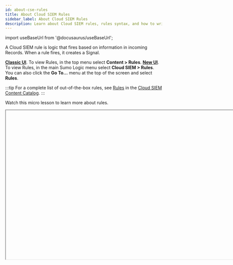 ```yaml
---
id: about-cse-rules
title: About Cloud SIEM Rules
sidebar_label: About Cloud SIEM Rules
description: Learn about Cloud SIEM rules, rules syntax, and how to write rules.
---
```


import useBaseUrl from '@docusaurus/useBaseUrl';

A Cloud SIEM rule is logic that fires based on information in incoming Records. When a rule fires, it creates a Signal.

[**Classic UI**](/docs/cse/introduction-to-cloud-siem/#classic-ui). To view Rules, in the top menu select **Content > Rules**.
[**New UI**](/docs/cse/introduction-to-cloud-siem/#new-ui). To view Rules, in the main Sumo Logic menu select **Cloud SIEM > Rules**. You can also click the **Go To...** menu at the top of the screen and select **Rules**. 

:::tip
For a complete list of out-of-the-box rules, see [Rules](https://github.com/SumoLogic/cloud-siem-content-catalog/blob/master/rules/README.md) in the [Cloud SIEM Content Catalog](https://github.com/SumoLogic/cloud-siem-content-catalog/blob/master/README.md).
:::

Watch this micro lesson to learn more about rules.

<Iframe url="https://www.youtube.com/embed/RVGk2dDeHmk?rel=0"
        width="854px"
        height="480px"
        id="myId"
        className="video-container"
        display="initial"
        position="relative"
        allow="accelerometer; autoplay=1; clipboard-write; encrypted-media; gyroscope; picture-in-picture"
        allowfullscreen
        />

import Iframe from 'react-iframe'; 


## About rule expressions

The key element of a Cloud SIEM rule is a *rule expression*. A rule expression defines what conditions the rule will look for. A rule expression includes one or more equality statements, each of which evaluates a field value in incoming Records, typically comparing it to a constant value, for example `description = 'CMS Domain Match'`. A simple rule expression might be a single equality expression, or multiple expressions combined with logical operators. A rule expression evaluates to a boolean value. When a rule’s conditions are met, it creates a Signal. 

The following rule expression, which looks for any event that stops AWS CloudTrail logging, is an example of a rule expression that contains only equality statements.

`metadata_vendor = 'AWS' and metadata_product = 'CloudTrail' and fields.eventName = "DeleteTrail" or fields.eventName = "StopLogging" or fields.eventName = "UpdateTrail"`

Rule expressions can also use regular expressions and Cloud SIEM rules language functions, which include SQL-like and domain-specific functions. For more information, see [Cloud SIEM Rules Syntax](/docs/cse/rules/cse-rules-syntax).

:::note
The [Before You Write a Custom Rule](/docs/cse/rules/before-writing-custom-rule) topic has useful information about how to prototype a rule expression in Sumo Logic core platform.
:::

## About tuning expressions

Like a rule expression, a tuning expression is matched against incoming Records. As an example, consider the following rule expression, which detects that an attempt was made to clear the Windows Security Event Log.

```sql
metadata_vendor = 'Microsoft' and metadata_product = 'Windows' and metadata_deviceEventId = 'Security-1102' and fields['Provider.Name'] = 'Microsoft-Windows-Eventlog'
```

If you don’t want the rule to generate a Signal if the person performing the action is “jdoe”, you can add a tuning expression like this to the rule:

```sql
user_userId = !jdoe
```

The tuning expression is AND’d with the rule expression—the rule will only generate a Signal if a Record matches both expressions. 

Rule tuning expressions allow you to tailor the logic of a built-in rule without replicating and modifying the rule. The benefit of using a tuning expression, over the copy and edit method, is that when Cloud SIEM updates built-in rules, your tuning expressions are preserved. This division of logic means that you don’t need to create as many custom rules. If you use tuning expressions in combination with multi-entity rules you’ll further reduce the need for custom rules.   

You create tuning expressions on the **Rule Tuning** page, which is available from the **Content** menu. When you create a tuning expression, you have the option of applying to all of your rules, or to selected rules. Or, you can apply tuning expressions when you create a rule. You can apply multiple tuning expressions to a rule. You can assign a tuning expression to selected rules, or to all of your rules. You can also create a tuning expression without immediately assigning it to any rules. For more information, see [Rule Tuning Expressions](/docs/cse/rules/rule-tuning-expressions).

## "On Entity" configuration

In Cloud SIEM, the term *Entity* refers to an IP address, hostname, username, or MAC address. When you create a Cloud SIEM rule, you select one or more *On Entity attributes* in the **Then Create a Signal** part of the UI. An On Entity attribute is a Cloud SIEM schema attribute that hold an IP address, hostname, username, or MAC address.

The screenshot below shows a rule whose "On Entity" attributes are `srcDevice_ip` and `dstDevice_ip`.

<img src={useBaseUrl('img/cse/on-entity.png')} alt="On Entity configuration" width="300"/>

When an incoming Record meets a rule's conditions, a Signal is generated for each of the rule's On Entity attributes found in the Record. When the example rule above fires, it generates two Signals: one on the IP address held in the `srcDevice_ip` attribute, and  another on the IP address held in the `dstDevice_ip` attribute.

## Rule types

There are several kinds of rules. Each supports a different sort of firing behavior (For a complete list of out-of-the-box rules, see [Rules](https://github.com/SumoLogic/cloud-siem-content-catalog/blob/master/rules/README.md) in the [Cloud SIEM Content Catalog](https://github.com/SumoLogic/cloud-siem-content-catalog/blob/master/README.md).)

* **Match rule**. Fires when an incoming Record matches the rule expression. A Match rule is stateless: it looks at a single Record, and it either fires or it doesn’t. The expression in the previous section is an example of a Match rule expression. If a Record matches the expression, the rule fires. For more information about Match rules, see [Write a Match Rule](/docs/cse/rules/write-match-rule).
* **Chain rule**. You can use a Chain rule to look for two or more types of events, and to fire, based on the frequency of each over a time window. For example, when a user has more than 10 failed login attempts and one successful login attempt in a one hour window. Like a Threshold rule, a Chain rule is stateful and counts multiple Records—the difference is that a Chain rule applies multiple expressions to a Record. For more information about Chain rules, see [Write a Chain Rule](/docs/cse/rules/write-chain-rule).
* **Aggregation rule**. Fires when up to three aggregation conditions are met within a specified period of time. For example, when a large variety of different AWS CloudTrail event IDs from the same `device_ip` are observed within a 30 minute period. For more information about Aggregation rules, see [Write an Aggregation Rule](/docs/cse/rules/write-aggregation-rule).
* **Threshold rule**. Fires when the rule expression is matched at least a certain number times during a specified length of time. For example, if there are five or more failed login attempts for the same IP address within one hour. A Threshold rule is stateful, a condition must be satisfied by multiple Records over a period of time. For more information about Threshold rules, see [Write a Threshold Rule](/docs/cse/rules/write-threshold-rule).
* **First Seen rule**. Fires when behavior by an Entity is encountered that hasn't been seen before. For example, the first time when a user logs in from a new location, or when a new admin account is created. For more information about First Seen rules, see [Write a First Seen Rule](/docs/cse/rules/write-first-seen-rule).
* **Outlier rule**. Fires when behavior by an Entity is encountered that deviates from its baseline activity. For each Outlier rule, Cloud SIEM automatically creates a baseline model of normal behavior. After the baseline learning period is completed, activity that deviates from the mean (normal baseline behavior) creates a Signal. For more information about Outlier rules, see [Write an Outlier Rule](/docs/cse/rules/write-outlier-rule).

## Product identification metadata fields

During the Record parsing process, Cloud SIEM adds metadata that identifies the product or service that generated the Record. You use this metadata in a rule to specify what Records the rule should be applied to. For example, the rule fragment below will match Records generated by Trend Micro Deep Security devices with IDs in a specified range: 

```sql
metadata_vendor = 'Trend Micro' and metadata_product = 'Deep Security'  and metadata_deviceEventId between '2000000' and '2999999'
```

Some of the key metadata fields are defined below.

| Metadata field  | Type | Description |
|:--|:--|
| `metadata_vendor` | string | The name of the company responsible for the data source. Note the name of the product is in the "product" field. |
| `metadata_product` | string | The specific product name of the data source. Note the name of the company who created the product is the "vendor" field. |
| `metadata_deviceEventId` | string | Event type given by the vendor for the log. |

## Rules and other content

This section describes two key Cloud SIEM features that enable you to write richer rules that can look up information about the entities that are actors in a Record. For example, you could compare a domain in a Record to a list of allowed listed domains. Or you could compare an IP address to a list of IP addresses known to be indicators of compromise.  

### Match Lists

The subsections below explain how Match Lists work, and how to leverage them in Cloud SIEM rules. For more information about Match Lists, see [Match Lists and Suppressed Lists](/docs/cse/match-lists-suppressed-lists/).

#### Match Lists are used to enrich Record data

This section describes what [Match Lists](/docs/cse/match-lists-suppressed-lists) are, and how Cloud SIEM uses them to enrich Record data. The short story is that when a Record is ingested, Cloud SIEM uses Match Lists to add information to the Record. So, your rule doesn’t directly refer to a Match List, it checks the Record for data that Cloud SIEM may have added to the Record at the time of ingestion. 

Match Lists are lists of important indicators and identifiers, typically configured by a Cloud SIEM analyst. Match Lists are often used to define allowlists of entities, like IP addresses, URLs, and hostnames, and so on, that you want to exempt from ordinary rule processing. For example, you might want to prevent a rule from firing for Records that contain one of a certain set of IP addresses. 

Here’s an example of a Match List in the Cloud SIEM UI. 

<img src={useBaseUrl('img/cse/example-match-list.png')} alt="Example match list" width="800"/>

You can take advantage of Match Lists in rules, but Match Lists actually come into play when Records are ingested. Here’s how it works:  When a Record is ingested, Cloud SIEM compares the entries in all Match Lists to fields in the Record. Of course, Cloud SIEM doesn’t compare the entries in a given Match List to all fields in a Record; it wouldn’t make sense to compare a domain name to an IP address. You could say that Cloud SIEM understands the difference between apples and oranges: Cloud SIEM distinguishes which Record fields contain IP addresses, which contain domain name and so on. So, Cloud SIEM compares a Match List of IP addresses to Record fields that contain IP addresses. Similarly, Cloud SIEMs compares a Match List of usernames to Record fields that contain usernames. For more information about how that works, see [Match Fields Reference](/docs/cse/match-lists-suppressed-lists/match-fields-reference). 

When a Record contains a value that *exactly* matches one or more Match Lists (partial matches are not supported), two fields in the Record get populated:

* `listMatches.` Cloud SIEM adds the names of the Match Lists that the Record matched, and the column values of those lists. For example, if an IP address in a Record matches the `SourceIP` address in the “vuln_scanners” Match List, the `listMatches` field would look like this: `listMatches: ['vuln_scanners', 'column:SourceIp']`    
* `matchedItems`. Cloud SIEM adds the actual key-value pairs that were matched. For example, continuing the example above, if “vuln_scanners” Match List contained an entry “5.6.7.8”, and the Record’s `SourceIp `is also “5.6.7.8”, the assuming the `SourceIP` address in the “vuln_scanners” Match List, the `matchedItems` field would like like this: `matchedItems: [ { value: '5.6.7.8', …other metadata about list item } ]`

Because the information about list matches gets persisted within Records, you can reference it downstream in both rules and search. 

#### Rules look for match data in Records

When you’re writing a rule that needs to take advantage of the results of the list matching process described above, you extend your rule expression with the `array_contains` function. 

The syntax is:

```sql
array_contains(listMatches, "match-list-name")
```

where 

* `match-list-name` is the name of the match list.
  
:::note
If the name of the list you are referencing with `array_contains` contains any spaces, replace the spaces with underscores. For example, if the list name is *my list*, refer to it as *my_list*.
:::

Depending on your goal, you precede the `array_contains` function with either AND or AND NOT. 

For example, the fragment below looks at a Record for a field named `listMatches` that contains the value “vuln_scanners”. If not encountered, that indicates that the IP address is not a vulnerable scanner, so, given that the rest of the rule expression is matched, a Signal will be fired for that Record. 

```sql
... AND NOT array_contains(listMatches, "vuln_scanners")
```

This example below checks a Record for a field named `listMatches` that contains either “vul_scanners” or  “business_ips”. Notice that the two `array_contains` statements  are combined with an OR and enclosed in parentheses:  
   
```sql
...AND NOT (array_contains(listMatches, 'vuln_scanners') OR array_contains(listMatches, 'business_ips'))
```

### Threat Intelligence

Cloud SIEM’s Threat Intelligence lists are very similar to Match Lists, and you leverage them in rules in the same way. Threat Intelligence lists contain values that, when encountered in a Record, are clear indicators of compromise. To create a new source of Threat Intelligence, see [Create a Custom Threat Intelligence Source](/docs/cse/administration/create-custom-threat-intel-source/).

Here’s an example of a Threat Intelligence list in the Cloud SIEM UI. 

<img src={useBaseUrl('img/cse/example-threat-intl.png')} alt="Example threat intelligence list" width="800"/>

Like Match Lists, Threat Intelligence lists are used at the time of Record ingestion. When a Record is ingested, Cloud SIEM determines whether any of the fields in the Record exist in any of your configured Threat Intelligence lists.

When a Record contains a value that matches an entry in one or more Threat Intelligence lists, just like with Match List data, two fields in the Record get populated: a `listMatches` field that contains the names of Threat Intelligence lists that the Record matched, and a `matchedItems` field that contains the actual key-value pairs that were matched. In addition, the string “threat” is added to the `listMatches` field.  

For example, given a Record whose `SourceIp` column matches a entry in My Threat Intelligence List, the `listMatches` field added to the Record would look like this:

```sql
listMatches: \['threat_Ip_My_Threat_Intel_List', 'source:My_Threat_Intel_List', 'column:Ip', 'column:SrcIp' 'threat'\]
```
where:

* `threat_Ip_My_Threat_Intel_List` is formed by concatenating the following, separated by underscore characters (_):
   * the string `threat` 
   * the type of the column–Ip Domain, FileHash, and so on–in the Record that matched an Indicator from the threat intelligence source
* The name of the threat intelligence source, with embedded spaces replaced by underscore characters (_).
* `source:My_Threat_Intel_List` identifies the threat intelligence list.
* `column:Ip` identifies the type of the field where the match was found.
* `column:SrcIp` identifies the name of the field where the match was found.
* `threat `is a string that Cloud SIEM uses to indicate that the Record field matched a threat source, rather than another type of list.
  
Because the threat intelligence information is persisted within Records, you can reference it downstream in both rules and search. To leverage the information in a rule, you extend your rule expression with the `array_contains` function. The syntax is:

```sql
array_contains(listMatches, "threat-intel-list-name")
```

where 

`threat-intel-list`  is the name of the Threat Intelligence list.

:::note
If your `array_contains` statement refers to a threat intelligence source whose name contains embedded spaces, be sure to replace the spaces with underscores.
::: 
